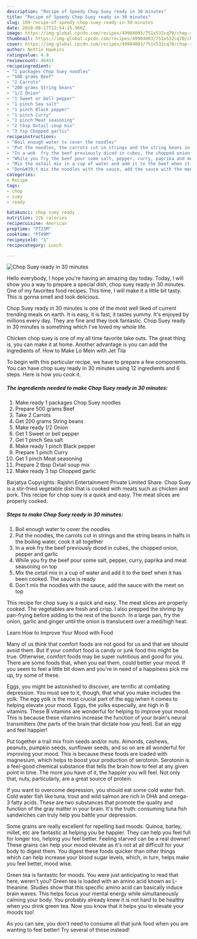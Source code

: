 ```yaml
---
description: "Recipe of Speedy Chop Suey ready in 30 minutes"
title: "Recipe of Speedy Chop Suey ready in 30 minutes"
slug: 169-recipe-of-speedy-chop-suey-ready-in-30-minutes
date: 2020-08-17T12:54:15.966Z
image: https://img-global.cpcdn.com/recipes/49904003/751x532cq70/chop-suey-ready-in-30-minutes-recipe-main-photo.jpg
thumbnail: https://img-global.cpcdn.com/recipes/49904003/751x532cq70/chop-suey-ready-in-30-minutes-recipe-main-photo.jpg
cover: https://img-global.cpcdn.com/recipes/49904003/751x532cq70/chop-suey-ready-in-30-minutes-recipe-main-photo.jpg
author: Nettie Hawkins
ratingvalue: 4.9
reviewcount: 46451
recipeingredient:
- "1 packages Chop Suey noodles"
- "500 grams Beef"
- "2 Carrots"
- "200 grams String beans"
- "1/2 Onion"
- "1 Sweet or bell pepper"
- "1 pinch Sea salt"
- "1 pinch Black pepper"
- "1 pinch Curry"
- "1 pinch Meat seasoning"
- "2 tbsp Oxtail soup mix"
- "3 tsp Chopped garlic"
recipeinstructions:
- "Boil enough water to cover the noodles"
- "Put the noodles, the carrots cut in strings and the string beans in halfs in the boiling water, cook it all together"
- "In a wok  fry the beef previously diced in cubes, the chopped onion, pepper and garlic"
- "While you fry the beef pour some salt, pepper, curry, paprika and meat seasoning on top"
- "Mix the oxtail mix in a cup of water and add it to the beef when it has been cooked. The sauce is ready"
- "Don&#39;t mix the noodles with the sauce, add the sauce with the meet on top"
categories:
- Recipe
tags:
- chop
- suey
- ready

katakunci: chop suey ready 
nutrition: 226 calories
recipecuisine: American
preptime: "PT23M"
cooktime: "PT49M"
recipeyield: "1"
recipecategory: Lunch

---
```



![Chop Suey ready in 30 minutes](https://img-global.cpcdn.com/recipes/49904003/751x532cq70/chop-suey-ready-in-30-minutes-recipe-main-photo.jpg)

Hello everybody, I hope you're having an amazing day today. Today, I will show you a way to prepare a special dish, chop suey ready in 30 minutes. One of my favorites food recipes. This time, I will make it a little bit tasty. This is gonna smell and look delicious.

Chop Suey ready in 30 minutes is one of the most well liked of current trending meals on earth. It is easy, it is fast, it tastes yummy. It's enjoyed by millions every day. They are fine and they look fantastic. Chop Suey ready in 30 minutes is something which I've loved my whole life.

Chicken chop suey is one of my all time favorite take outs. The great thing is, you can make it at home. Another advantage is you can add the ingredients of. How to Make Lo Mein with Jet Tila


To begin with this particular recipe, we have to prepare a few components. You can have chop suey ready in 30 minutes using 12 ingredients and 6 steps. Here is how you cook it.

<!--inarticleads1-->

##### The ingredients needed to make Chop Suey ready in 30 minutes:

1. Make ready 1 packages Chop Suey noodles
1. Prepare 500 grams Beef
1. Take 2 Carrots
1. Get 200 grams String beans
1. Make ready 1/2 Onion
1. Get 1 Sweet or bell pepper
1. Get 1 pinch Sea salt
1. Make ready 1 pinch Black pepper
1. Prepare 1 pinch Curry
1. Get 1 pinch Meat seasoning
1. Prepare 2 tbsp Oxtail soup mix
1. Make ready 3 tsp Chopped garlic


Barjatya Copyrights: Rajshri Entertainment Private Limited Share. Chop Suey is a stir-fried vegetable dish that is cooked with meats such as chicken and pork. This recipe for chop suey is a quick and easy. The meat slices are properly cooked. 

<!--inarticleads2-->

##### Steps to make Chop Suey ready in 30 minutes:

1. Boil enough water to cover the noodles
1. Put the noodles, the carrots cut in strings and the string beans in halfs in the boiling water, cook it all together
1. In a wok  fry the beef previously diced in cubes, the chopped onion, pepper and garlic
1. While you fry the beef pour some salt, pepper, curry, paprika and meat seasoning on top
1. Mix the oxtail mix in a cup of water and add it to the beef when it has been cooked. The sauce is ready
1. Don&#39;t mix the noodles with the sauce, add the sauce with the meet on top


This recipe for chop suey is a quick and easy. The meat slices are properly cooked. The vegetables are fresh and crisp. I also prepped the shrimp by pan-frying before adding to the rest of the bunch. In a large pan, fry the onion, garlic and ginger until the onion is translucent over a med/high heat. 

Learn How to Improve Your Mood with Food


Many of us think that comfort foods are not good for us and that we should avoid them. But if your comfort food is candy or junk food this might be true. Otherwise, comfort foods may be super nutritious and good for you. There are some foods that, when you eat them, could better your mood. If you seem to feel a little bit down and you're in need of a happiness pick me up, try some of these.

Eggs, you might be astonished to discover, are terrific at combating depression. You must see to it, though, that what you make includes the yolk. The egg yolk is the most crucial part of the egg iwhen it comes to helping elevate your mood. Eggs, the yolks especially, are high in B vitamins. These B vitamins are wonderful for helping to improve your mood. This is because these vitamins increase the function of your brain's neural transmitters (the parts of the brain that dictate how you feel). Eat an egg and feel happier!

Put together a trail mix from seeds and/or nuts. Almonds, cashews, peanuts, pumpkin seeds, sunflower seeds, and so on are all wonderful for improving your mood. This is because these foods are loaded with magnesium, which helps to boost your production of serotonin. Serotonin is a feel-good chemical substance that tells the brain how to feel at any given point in time. The more you have of it, the happier you will feel. Not only that, nuts, particularly, are a great source of protein.

If you want to overcome depression, you should eat some cold water fish. Cold water fish like tuna, trout and wild salmon are rich in DHA and omega-3 fatty acids. These are two substances that promote the quality and function of the gray matter in your brain. It's the truth: consuming tuna fish sandwiches can truly help you battle your depression. 

Some grains are really excellent for repelling bad moods. Quinoa, barley, millet, etc are fantastic at helping you be happier. They can help you feel full for longer too, helping you feel better. Feeling starved can be a real downer! These grains can help your mood elevate as it's not at all difficult for your body to digest them. You digest these foods quicker than other things which can help increase your blood sugar levels, which, in turn, helps make you feel better, mood wise.

Green tea is fantastic for moods. You were just anticipating to read that here, weren't you? Green tea is loaded with an amino acid known as L-theanine. Studies show that this specific amino acid can basically induce brain waves. This helps focus your mental energy while simultaneously calming your body. You probably already knew it is not hard to be healthy when you drink green tea. Now you know that it helps you to elevate your moods too!

As you can see, you don't need to consume all that junk food when you are wanting to feel better! Try several of these instead!

